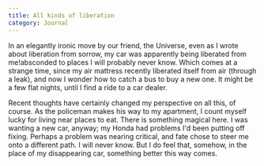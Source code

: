 ```yaml
---
title: All kinds of liberation
category: Journal
---
```


In an elegantly ironic move by our friend, the Universe, even as I wrote
about liberation from sorrow, my car was apparently being liberated from
me!absconded to places I will probably never know.  Which comes at a
strange time, since my air mattress recently liberated itself from air
(through a leak), and now I wonder how to catch a bus to buy a new one.
It might be a few flat nights, until I find a ride to a car dealer.

Recent thoughts have certainly changed my perspective on all this, of
course.  As the policeman makes his way to my apartment, I count myself
lucky for living near places to eat.  There is something magical here.
I was wanting a new car, anyway; my Honda had problems I'd been putting
off fixing.  Perhaps a problem was nearing critical, and fate chose to
steer me onto a different path.  I will never know.  But I do feel that,
somehow, in the place of my disappearing car, something better this way
comes.


